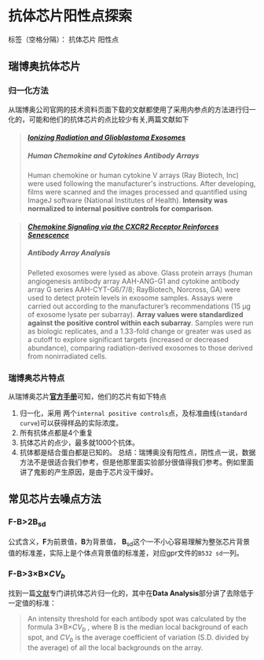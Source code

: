 # 抗体芯片阳性点探索

标签（空格分隔）： 抗体芯片 阳性点

## 瑞博奥抗体芯片
### 归一化方法
从瑞博奥公司官网的技术资料页面下载的文献都使用了采用内参点的方法进行归一化的，可能和他们的抗体芯片的点比较少有关,两篇文献如下

> #### [*Ionizing Radiation and Glioblastoma Exosomes*](http://www.sciencedirect.com/science/article/pii/S1936523313800034)
> ##### Human Chemokine and Cytokines Antibody Arrays
> Human chemokine or human cytokine V arrays (Ray Biotech, Inc) were used following the manufacturer's instructions. After developing, films were scanned and the images processed and quantified using ImageJ software (National Institutes of Health). **Intensity was normalized to internal positive controls for comparison**.

> #### [*Chemokine Signaling via the CXCR2 Receptor Reinforces Senescence*](http://www.sciencedirect.com/science/article/pii/S0092867408006193)
> ##### Antibody Array Analysis
> Pelleted exosomes were lysed as above. Glass protein arrays (human angiogenesis antibody array AAH-ANG-G1 and cytokine antibody array G series AAH-CYT-G6/7/8; RayBiotech, Norcross, GA) were used to detect protein levels in exosome samples. Assays were carried out according to the manufacturer’s recommendations (15 μg of exosome lysate per subarray). **Array values were standardized against the positive control within each subarray**. Samples were run as biologic replicates, and a 1.33-fold change or greater was used as a cutoff to explore significant targets (increased or decreased abundance), comparing radiation-derived exosomes to those derived from nonirradiated cells.

### 瑞博奥芯片特点
从瑞博奥芯片[**官方手册**](https://www.raybiotech.com/files/manual/Antibody-Array/QAH-CAA-X00.pdf)可知，他们的芯片有如下特点

1. 归一化，采用 两个`internal positive controls`点，及标准曲线(`standard curve`)可以获得样品的实际浓度。
2. 所有抗体点都是4个重复
3. 抗体芯片的点少，最多就1000个抗体。
4. 抗体都是结合蛋白都是已知的。
总结：瑞博奥没有阳性点，阴性点一说，数据方法不是很适合我们参考，但是他那里面实验部分很值得我们参考。例如里面讲了鬼影的产生原因，是由于芯片没干燥好。

## 常见芯片去噪点方法
### F-B>2B<sub>sd</sub>
公式含义，**F**为前景值，**B**为背景值， **B**<sub>sd</sub>这个一不小心容易理解为整张芯片背景值的标准差，实际上是个体点背景值的标准差，对应gpr文件的`B532 sd`一列。

### F-B>3×B×<em>CV<sub>b</sub></em>
找到一篇[文献](http://www.mcponline.org/content/4/6/773.short)专门讲抗体芯片归一化的，其中在**Data Analysis**部分讲了去除低于一定值的标准：
> An intensity threshold for each antibody spot was calculated by the formula 3×B×<em>CV<sub>b</sub></em> , where B is the median local background of each spot, and <em>CV<sub>b</sub></em> is the average coefficient of variation (S.D. divided by the average) of all the local backgrounds on the array. 




